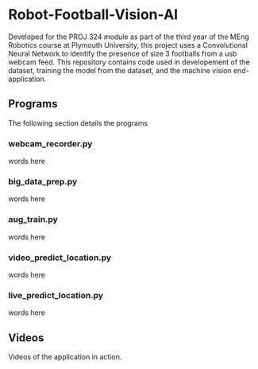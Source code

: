 # Robot-Football-Vision-AI
Developed for the PROJ 324 module as part of the third year of the MEng Robotics course at Plymouth University, this project uses a Convolutional Neural Network to identify the presence of size 3 footballs from a usb webcam feed. This repository contains code used in developement of the dataset, training the model from the dataset, and the machine vision end-application.


## Programs
The following section details the programs 

### webcam_recorder.py
words here

### big_data_prep.py
words here

### aug_train.py
words here

### video_predict_location.py
words here

### live_predict_location.py
words here

## Videos
Videos of the application in action.
